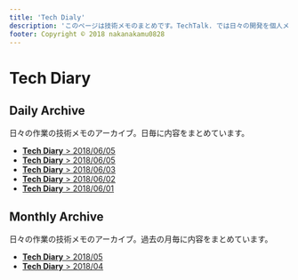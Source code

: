 ```yaml
---
title: 'Tech Dialy'
description: 'このページは技術メモのまとめです。TechTalk. では日々の開発を個人メモとして残しています。将来に向けて技術ノウハウを蓄積することを目的とします。'
footer: Copyright © 2018 nakanakamu0828
---
```


# Tech Diary
## Daily Archive
日々の作業の技術メモのアーカイブ。日毎に内容をまとめています。

* [<b>Tech Diary</b> &gt; 2018/06/05](/diary/2018-06-06.html)
* [<b>Tech Diary</b> &gt; 2018/06/05](/diary/2018-06-05.html)
* [<b>Tech Diary</b> &gt; 2018/06/03](/diary/2018-06-03.html)
* [<b>Tech Diary</b> &gt; 2018/06/02](/diary/2018-06-02.html)
* [<b>Tech Diary</b> &gt; 2018/06/01](/diary/2018-06-01.html)


## Monthly Archive
日々の作業の技術メモのアーカイブ。過去の月毎に内容をまとめています。

* [<b>Tech Diary</b> &gt; 2018/05](/diary/monthly/2018-05.html)
* [<b>Tech Diary</b> &gt; 2018/04](/diary/monthly/2018-04.html)